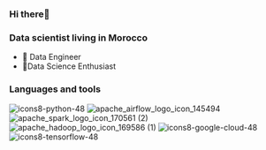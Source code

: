 ### Hi there👋

### Data scientist living in Morocco

- 🔭 Data Engineer
- 🏃Data Science  Enthusiast







### Languages and tools


![icons8-python-48](https://user-images.githubusercontent.com/58523013/221417280-751e24db-4426-47ca-90a4-ac894b17f26a.png) ![apache_airflow_logo_icon_145494](https://user-images.githubusercontent.com/58523013/221417817-bb34dd0d-3c17-4382-8ec7-f9ddbe2ad962.png) ![apache_spark_logo_icon_170561 (2)](https://user-images.githubusercontent.com/58523013/221417961-5adaaa0f-40f6-4ece-b305-ba6e67908716.png) ![apache_hadoop_logo_icon_169586 (1)](https://user-images.githubusercontent.com/58523013/221418039-1604ce94-51a8-4003-8d94-ad0430b264cc.png) ![icons8-google-cloud-48](https://user-images.githubusercontent.com/58523013/221418187-916ed404-589a-4f62-8a5b-8ba8fcda9eff.png) ![icons8-tensorflow-48](https://user-images.githubusercontent.com/58523013/221418282-f1592d38-58d5-495d-904f-41a6c57ef11d.png)






